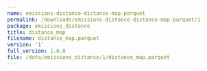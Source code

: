 ```yaml
---
name: emissions-distance-distance-map-parquet
permalink: /downloads/emissions-distance-distance-map-parquet/1
package: emissions_distance
title: distance_map
filename: distance_map.parquet
version: '1'
full_version: 1.0.0
file: /data/emissions_distance/1/distance_map.parquet
---
```

